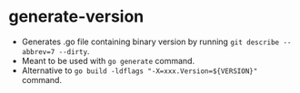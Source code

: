 # generate-version

* Generates .go file containing binary version by running `git describe --abbrev=7 --dirty`.
* Meant to be used with `go generate` command. 
* Alternative to `go build -ldflags "-X=xxx.Version=${VERSION}"` command.
